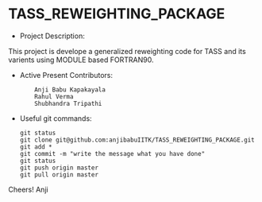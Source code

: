 # TASS_REWEIGHTING_PACKAGE

*   Project Description:

This project is develope a generalized reweighting code for TASS and its varients using MODULE based FORTRAN90. 

*   Active Present Contributors:

            Anji Babu Kapakayala
            Rahul Verma
	        Shubhandra Tripathi

 *  Useful git commands:

	   	git status
	   	git clone git@github.com:anjibabuIITK/TASS_REWEIGHTING_PACKAGE.git
        git add *
        git commit -m "write the message what you have done"
        git status
	   	git push origin master
	   	git pull origin master

Cheers!
Anji 
